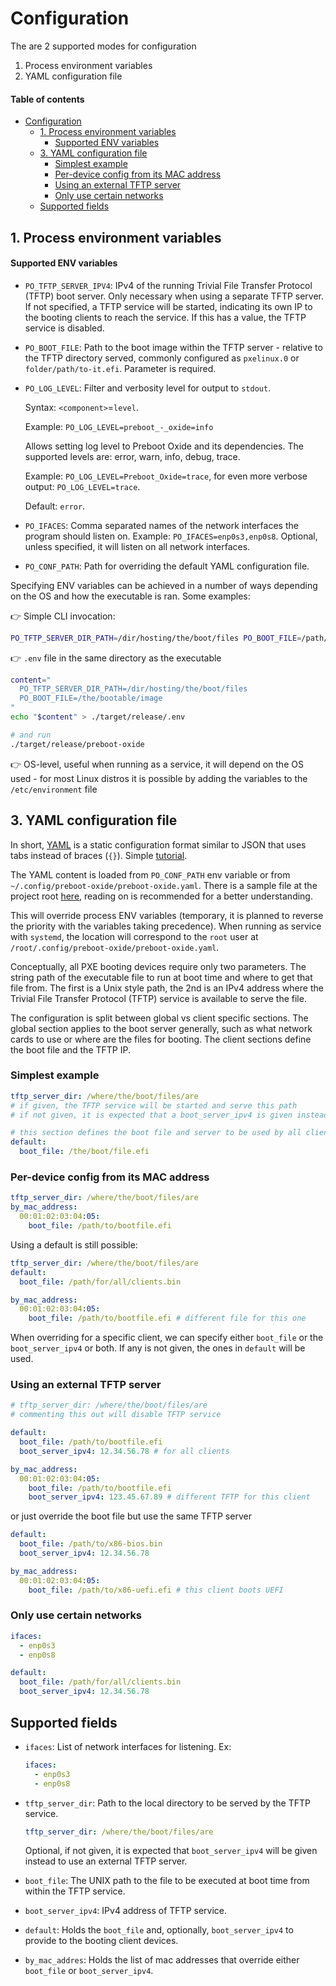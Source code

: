 

<!-- TOC --><a name="configuration"></a>
# Configuration

The are 2 supported modes for configuration

  1. Process environment variables
  3. YAML configuration file

<!-- TOC start (generated with https://github.com/derlin/bitdowntoc) -->
#### Table of contents
- [Configuration](#configuration)
   * [1. Process environment variables](#1-process-environment-variables)
        - [Supported ENV variables](#supported-env-variables)
   * [3. YAML configuration file](#3-yaml-configuration-file)
      + [Simplest example](#simplest-example)
      + [Per-device config from its MAC address](#per-device-config-from-its-mac-address)
      + [Using an external TFTP server](#using-an-external-tftp-server)
      + [Only use certain networks](#only-use-certain-networks)
   * [Supported fields](#supported-fields)

<!-- TOC end -->


<!-- TOC --><a name="1-process-environment-variables"></a>
## 1. Process environment variables
<!-- TOC --><a name="supported-env-variables"></a>
#### Supported ENV variables

 - `PO_TFTP_SERVER_IPV4`: IPv4 of the running Trivial File Transfer Protocol (TFTP) boot server. Only necessary when using a separate TFTP server. If not specified, a TFTP service will be started, indicating its own IP to the booting clients to reach the service. If this has a value, the TFTP service is disabled.
 - `PO_BOOT_FILE`: Path to the boot image within the TFTP server - relative to the TFTP directory served, commonly configured as `pxelinux.0` or `folder/path/to-it.efi`. Parameter is required.
 - `PO_LOG_LEVEL`: Filter and verbosity level for output to `stdout`. 

    Syntax: `<component>`=`level`. 
    
    Example: `PO_LOG_LEVEL=preboot_-_oxide=info`
    
    Allows setting log level to Preboot Oxide and its dependencies. The supported levels are: error, warn, info, debug, trace. 
    
    Example: `PO_LOG_LEVEL=Preboot_Oxide=trace`, for even more verbose output: `PO_LOG_LEVEL=trace`. 
    
    Default: `error`.
 - `PO_IFACES`: Comma separated names of the network interfaces the program should listen on. Example: `PO_IFACES=enp0s3,enp0s8`. Optional, unless specified, it will listen on all network interfaces.
 - `PO_CONF_PATH`: Path for overriding the default YAML configuration file.

Specifying ENV variables can be achieved in a number of ways depending on the OS and how the executable is ran. Some examples:

👉 Simple CLI invocation:

```BASH
PO_TFTP_SERVER_DIR_PATH=/dir/hosting/the/boot/files PO_BOOT_FILE=/path/to/the/bootable/image preboot-oxide
```

👉 `.env` file in the same directory as the executable
```BASH
content="
  PO_TFTP_SERVER_DIR_PATH=/dir/hosting/the/boot/files
  PO_BOOT_FILE=/the/bootable/image
"
echo "$content" > ./target/release/.env

# and run
./target/release/preboot-oxide
```

👉 OS-level, useful when running as a service, it will depend on the OS used - for most Linux distros it is possible by adding the variables to the `/etc/environment` file

<!-- TOC --><a name="3-yaml-configuration-file"></a>
## 3. YAML configuration file

In short, [YAML](https://yaml.org/) is a static configuration format similar to JSON that uses tabs instead of braces (`{}`). Simple [tutorial](https://www.redhat.com/sysadmin/yaml-beginners).

The YAML content is loaded from `PO_CONF_PATH` env variable or from  `~/.config/preboot-oxide/preboot-oxide.yaml`. There is a sample file at the project root [here](../sample.preboot-oxide.yaml), reading on is recommended for a better understanding.

This will override process ENV variables (temporary, it is planned to reverse the priority with the variables taking precedence). When running as service with `systemd`, the location will correspond to the `root` user at `/root/.config/preboot-oxide/preboot-oxide.yaml`.

Conceptually, all PXE booting devices require only two parameters. The string path of the executable file to run at boot time and where to get that file from. The first is a Unix style path, the 2nd is an IPv4 address where the Trivial File Transfer Protocol (TFTP) service is available to serve the file.

The configuration is split between global vs client specific sections. The global section applies to the boot server generally, such as what network cards to use or where are the files for booting. The client sections define the boot file and the TFTP IP. 

<!-- TOC --><a name="simplest-example"></a>
### Simplest example

```YAML
tftp_server_dir: /where/the/boot/files/are
# if given, the TFTP service will be started and serve this path
# if not given, it is expected that a boot_server_ipv4 is given instead

# this section defines the boot file and server to be used by all clients
default:
  boot_file: /the/boot/file.efi
```

<!-- TOC --><a name="per-device-config-from-its-mac-address"></a>
### Per-device config from its MAC address

```YAML
tftp_server_dir: /where/the/boot/files/are
by_mac_address:
  00:01:02:03:04:05:
    boot_file: /path/to/bootfile.efi
```

Using a default is still possible:

```YAML
tftp_server_dir: /where/the/boot/files/are
default:
  boot_file: /path/for/all/clients.bin

by_mac_address:
  00:01:02:03:04:05:
    boot_file: /path/to/bootfile.efi # different file for this one
```

When overriding for a specific client, we can specify either `boot_file` or the `boot_server_ipv4` or both. If any is not given, the ones in `default` will be used.

<!-- TOC --><a name="using-an-external-tftp-server"></a>
### Using an external TFTP server

```YAML
# tftp_server_dir: /where/the/boot/files/are
# commenting this out will disable TFTP service

default:
  boot_file: /path/to/bootfile.efi
  boot_server_ipv4: 12.34.56.78 # for all clients

by_mac_address:
  00:01:02:03:04:05:
    boot_file: /path/to/bootfile.efi
    boot_server_ipv4: 123.45.67.89 # different TFTP for this client
```

or just override the boot file but use the same TFTP server

```YAML
default:
  boot_file: /path/to/x86-bios.bin
  boot_server_ipv4: 12.34.56.78

by_mac_address:
  00:01:02:03:04:05:
    boot_file: /path/to/x86-uefi.efi # this client boots UEFI
```

<!-- TOC --><a name="only-use-certain-networks"></a>
### Only use certain networks
```YAML
ifaces:
  - enp0s3
  - enp0s8

default:
  boot_file: /path/for/all/clients.bin
  boot_server_ipv4: 12.34.56.78
```


<!-- TOC --><a name="supported-fields"></a>
## Supported fields

- `ifaces`: List of network interfaces for listening. Ex:

  ```YAML
  ifaces:
    - enp0s3
    - enp0s8
  ```

- `tftp_server_dir`: Path to the local directory to be served by the TFTP service.

  ```YAML
  tftp_server_dir: /where/the/boot/files/are
  ```

  Optional, if not given, it is expected that `boot_server_ipv4` will be given instead to use an external TFTP server.

- `boot_file`: The UNIX path to the file to be executed at boot time from within the TFTP service.
- `boot_server_ipv4`: IPv4 address of TFTP service.
- `default`: Holds the `boot_file` and, optionally, `boot_server_ipv4` to provide to the booting client devices.
- `by_mac_addres`: Holds the list of mac addresses that override either `boot_file` or `boot_server_ipv4`.

